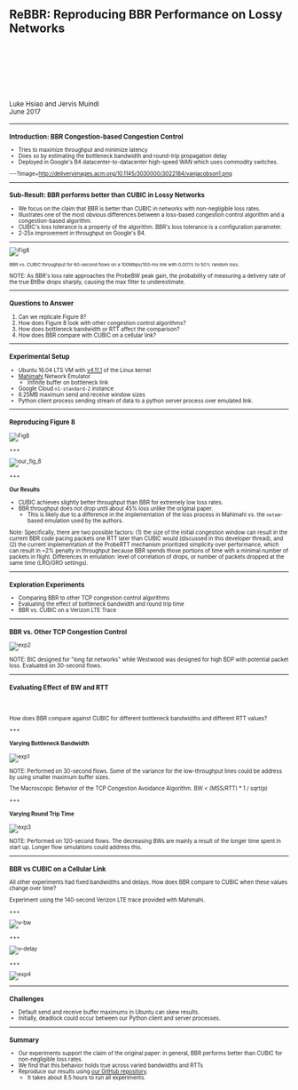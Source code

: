 ## ReBBR: Reproducing BBR Performance on Lossy Networks

<br>
<br>
<br>
<br>
<br>

<small>Luke Hsiao and Jervis Muindi</small>  
<small>June 2017<small>

---

### Introduction: BBR Congestion-based Congestion Control  

- Tries to maximize throughput and minimize latency
- Does so by estimating the bottleneck bandwidth and round-trip propagation
  delay
- Deployed in Google's B4 datacenter-to-datacenter high-speed WAN which uses
  commodity switches.

---?image=http://deliveryimages.acm.org/10.1145/3030000/3022184/vanjacobson1.png


---

### Sub-Result: BBR performs better than CUBIC in Lossy Networks  
- We focus on the claim that BBR is better than CUBIC in networks with
  non-negligible loss rates.
- Illustrates one of the most obvious differences between a loss-based
  congestion control algorithm and a congestion-based algorithm.
- CUBIC's loss tolerance is a property of the algorithm. BBR's loss tolerance
  is a configuration parameter.
- 2-25x improvement in throughput on Google's B4.

---

![Fig8](http://deliveryimages.acm.org/10.1145/3030000/3022184/vanjacobson8.png)

<small>
BBR vs. CUBIC throughput for 60-second flows on a 100Mbps/100-ms link with
0.001% to 50% random loss.
</small>

NOTE:
As BBR's loss rate approaches the ProbeBW peak gain, the probability of
measuring a delivery rate of the true BtlBw drops sharply, causing the max
filter to underestimate.

---

### Questions to Answer

1. Can we replicate Figure 8?
2. How does Figure 8 look with other congestion control algorithms?
3. How does bottleneck bandwidth or RTT affect the comparison?
4. How does BBR compare with CUBIC on a cellular link?

---

### Experimental Setup  
- Ubuntu 16.04 LTS VM with [v4.11.1](http://kernel.ubuntu.com/~kernel-ppa/mainline/v4.11.1/) of the Linux kernel
- [Mahimahi](http://mahimahi.mit.edu/) Network Emulator
  - Infinite buffer on bottleneck link
- Google Cloud `n1-standard-2` instance
- 6.25MB maximum send and receive window sizes
- Python client process sending stream of data to a python server process over emulated link.

---

### Reproducing Figure 8

![Fig8](http://deliveryimages.acm.org/10.1145/3030000/3022184/vanjacobson8.png)

+++

![our_fig_8](mahimahi/figures/figure8.png)

+++
#### Our Results
- CUBIC achieves slightly better throughput than BBR for extremely low loss rates.
- BBR throughput does not drop until about 45% loss unlike the original paper.
    - This is likely due to a difference in the implementation of the loss
      process in Mahimahi vs. the `netem`-based emulation used by the authors.

Note:
Specifically, there are two possible factors: (1) the size of the initial
congestion window can result in the current BBR code pacing packets one RTT
later than CUBIC would (discussed in this developer thread), and (2) the
current implementation of the ProbeRTT mechanism prioritized simplicity over
performance, which can result in ~2% penalty in throughput because BBR spends
those portions of time with a minimal number of packets in flight.
Differences in emulation: level of correlation of drops, or number of packets
dropped at the same time (LRO/GRO settings).

---

### Exploration Experiments
- Comparing BBR to other TCP congestion control algorithms
- Evaluating the effect of bottleneck bandwidth and round trip time
- BBR vs. CUBIC on a Verizon LTE Trace

---

### BBR vs. Other TCP Congestion Control

![exp2](mahimahi/figures/experiment2.png)

NOTE:
BIC designed for "long fat networks" while Westwood was designed
for high BDP with potential packet loss. Evaluated on 30-second flows.

---

### Evaluating Effect of BW and RTT

<br>
<br>

How does BBR compare against CUBIC for different bottleneck bandwidths
and different RTT values?

+++
#### Varying Bottleneck Bandwidth

![exp1](mahimahi/figures/experiment1.png)

NOTE:
Performed on 30-second flows. Some of the variance for the low-throughput
lines could be address by using smaller maximum buffer sizes.

The Macroscopic Behavior of the TCP Congestion Avoidance Algorithm.
BW < (MSS/RTT) * 1 / sqrt(p)

+++
#### Varying Round Trip Time

![exp3](mahimahi/figures/experiment3.png)

NOTE:
Performed on 120-second flows. The decreasing BWs are mainly a result of the
longer time spent in start up. Longer flow simulations could address this.

---
### BBR vs CUBIC on a Cellular Link

All other experiments had fixed bandwidths and delays. How does BBR compare to
CUBIC when these values change over time?

Experiment using the 140-second Verizon LTE trace provided with Mahimahi.

+++

![v-bw](mahimahi/figures/verizon-bw.png)

+++

![v-delay](mahimahi/figures/verizon-delay.png)

+++

![exp4](mahimahi/figures/experiment4.png)

---

### Challenges
- Default send and receive buffer maximums in Ubuntu can skew results.
- Initially, deadlock could occur between our Python client and server processes.

---

### Summary
- Our experiments support the claim of the original paper: in general, BBR
  performs better than CUBIC for non-negligible loss rates.
- We find that this behavior holds true across varied bandwidths and RTTs
- Reproduce our results using [our GitHub repository](https://github.com/jervisfm/rebbr#step-by-step-instructions).
  - It takes about 8.5 hours to run all experiments.
